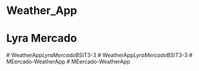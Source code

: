 # Weather_App

# Lyra Mercado
#   W e a t h e r A p p _ L y r a M e r c a d o _ B S I T 3 - 3  
 #   W e a t h e r A p p _ L y r a M e r c a d o _ B S I T 3 - 3  
 #   M E e r c a d o - W e a t h e r A p p  
 #   M E e r c a d o - W e a t h e r A p p  
 